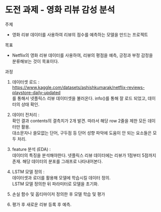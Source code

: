 # 도전 과제 - 영화 리뷰 감성 분석  

주제  

- 영화 리뷰 데이터를 사용하여 리뷰의 점수를 예측하는 모델을 만드는 프로젝트  

목표  

- Netflix의 영화 리뷰 데이터를 사용하여, 리뷰의 평점을 예측, 긍정과 부정 감정을 분류해보는 것이 목표이다.

과정  

1. 데이터셋 로드 :  
https://www.kaggle.com/datasets/ashishkumarak/netflix-reviews-playstore-daily-updated  
를 통해서 넷플릭스 리뷰 데이터셋을 불러온다. info()를 통해 잘 로드 되었고, 데이터의 상태 확인.  

2. 데이터 전처리 :  
확인 결과 contents의 결측치가 2개 발견. 따라서 해당 row 2줄을 제한 모든 데이터만 활용.  
대소문자나 쓸모없는 단어, 구두점 등 단어 성향 파악에 도움이 안 되는 요소들은 모두 처리.  

3. feature 분석 (EDA) :  
데이터의 특징을 분석해야한다. 넷플릭스 리뷰 데이터에는 리뷰가 1점부터 5점까지 존재. 해당 데이터의 분포를 그래프로 나타내어본다.

4. LSTM 모델 정의 :  
데이터셋과 로더를 활용해 모델에 학습시킬 데이터 정의.  
LSTM 모델 정의한 뒤 파라미터로 모델을 초기화.  

5. 손실 함수 및 옵티마이저 정의한 후 모델 학습 및 평가

6. 평가 후 새로운 리뷰 등록 후 예측.
